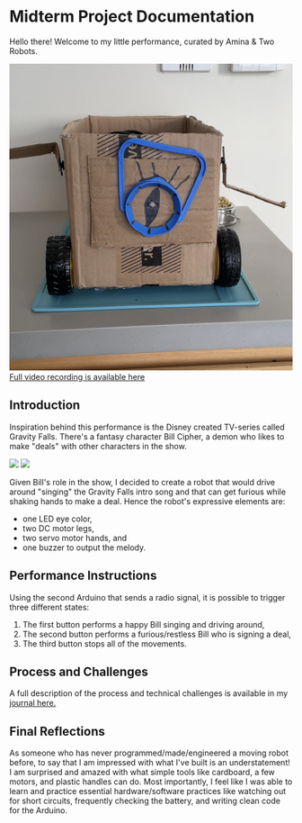 # Midterm Project Documentation

Hello there! Welcome to my little performance, curated by Amina & Two Robots.

![](images/finalLook.jpeg)
[Full video recording is available here]()

## Introduction

Inspiration behind this performance is the Disney created TV-series called Gravity Falls. There's a fantasy character Bill Cipher, a demon who likes to make "deals" with other characters in the show.

![](https://upload.wikimedia.org/wikipedia/en/5/55/Bill_Cipher.jpg)
![](https://encrypted-tbn0.gstatic.com/images?q=tbn:ANd9GcS7ViHCblRa3Aq3RQdsBs_UltrVAJm4sbNbtQ&usqp=CAU)

Given Bill's role in the show, I decided to create a robot that would drive around "singing" the Gravity Falls intro song and that can get furious while shaking hands to make a deal. Hence the robot's expressive elements are:
- one LED eye color,
- two DC motor legs,
- two servo motor hands, and
- one buzzer to output the melody.

## Performance Instructions

Using the second Arduino that sends a radio signal, it is possible to trigger three different states:
1. The first button performs a happy Bill singing and driving around,
2. The second button performs a furious/restless Bill who is signing a deal,
3. The third button stops all of the movements.

## Process and Challenges

A full description of the process and technical challenges is available in my [journal here.](github.com/ak7588/performingRobots/midtermProject/journal.md)

## Final Reflections

As someone who has never programmed/made/engineered a moving robot before, to say that I am impressed with what I've built is an understatement! I am surprised and amazed with what simple tools like cardboard, a few motors, and plastic handles can do. Most importantly, I feel like I was able to learn and practice essential hardware/software practices like watching out for short circuits, frequently checking the battery, and writing clean code for the Arduino.

